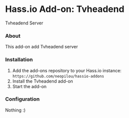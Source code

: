 # Hass.io Add-on: Tvheadend
Tvheadend Server

### About
This add-on add Tvheadend server

### Installation
1. Add the add-ons repository to your Hass.io instance: `https://github.com/neopilou/hassio-addons`
2. Install the Tvheadend add-on
3. Start the add-on 

### Configuration

Nothing :)
